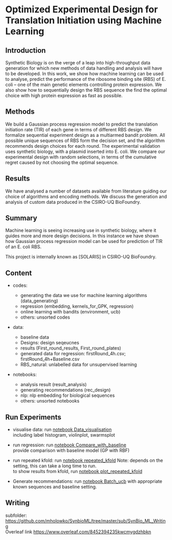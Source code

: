 # Optimized Experimental Design for Translation Initiation using Machine Learning

## Introduction

Synthetic Biology is on the verge of a leap into high-throughput data generation for which new methods of data handling and analysis will have to be developed. In this work, we show how machine learning can be used to analyse, predict the performance of the ribosome binding site (RBS) of E. coli – one of the main genetic elements controlling protein expression. We also show how to sequentially design the RBS sequence the find the optimal choice with high protein expression as fast as possible.  

## Methods

We build a Gaussian process regression model to predict the translation initiation rate (TIR) of each gene in terms of different RBS design. We formalize sequential experiment design as a multiarmed bandit problem.  All possible unique sequences of RBS form the decision set, and the algorithm recommends design choices for each round. The experimental validation uses synthetic biology, with a plasmid inserted into E. coli. We compare our experimental design with random selections, in terms of the cumulative regret caused by not choosing the optimal sequence.

## Results

We have analysed a number of datasets available from literature guiding our choice of algorithms and encoding methods. We discuss the generation and analysis of custom data produced in the CSIRO-UQ BioFoundry.

## Summary

Machine learning is seeing increasing use in synthetic biology, where it guides more and more design decisions. In this instance we have shown how Gaussian process regression model can be used for prediction of TIR of an E. coli RBS.

This project is internally known as [SOLARIS] in CSIRO-UQ BioFoundry.

## Content

- codes: 
  * generating the data we use for machine learning algorithms (data_generating)  
  * regression (embedding, kernels_for_GPK, regression)  
  * online learning with bandits (environment, ucb)
  * others: unsorted codes

- data: 
  * baseline data 
  * Designs: design seqeucnes
  * results (First_round_results, First_round_plates)
  * generated data for regression: firstRound_4h.csv; firstRound_4h+Baseline.csv
  * RBS_natural: unlabelled data for unsupervised learning

- notebooks:
  * analysis result (result_analysis)
  * generating recommendations (rec_design)
  * nlp: nlp embedding for biological sequences
  * others: unsorted notebooks

## Run Experiments

- visualise data: run [notebook Data_visualisation](https://github.com/mholowko/SynbioML/blob/master/notebooks/result_analysis/Data_visualisation.ipynb)  
  including label histogram, violinplot, swarmsplot

- run regression: run [notebook Compare_with_baseline](https://github.com/mholowko/SynbioML/blob/master/notebooks/result_analysis/Compare_with_baseline.ipynb)  
  provide comparison with baseline model (GP with RBF)

- run repeated kfold: run [notebook repeated_kfold](https://github.com/mholowko/SynbioML/blob/master/notebooks/result_analysis/repeated_kfold.ipynb) Note: depends on the setting, this can take a long time to run.  
  to show results from kfold, run [notebook plot_repeated_kfold](https://github.com/mholowko/SynbioML/blob/master/notebooks/result_analysis/plot_repeated_kfold.ipynb)

- Generate recommendations: run [notebook Batch_ucb](https://github.com/mholowko/SynbioML/blob/master/notebooks/rec_design/Batch_ucb.ipynb) with appropriate known sequences and baseline setting.
  
## Writing 

subfolder: https://github.com/mholowko/SynbioML/tree/master/sub/SynBio_ML_Writing  
Overleaf link https://www.overleaf.com/8452394235kwcmygdzhbkn
